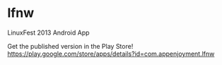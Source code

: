 lfnw
====

LinuxFest 2013 Android App

Get the published version in the Play Store!
https://play.google.com/store/apps/details?id=com.appenjoyment.lfnw
